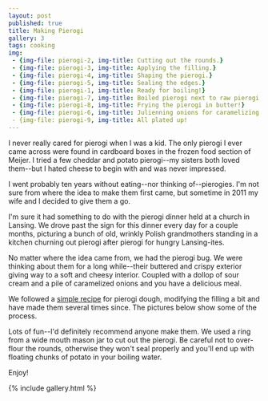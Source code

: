 ```yaml
---
layout: post
published: true
title: Making Pierogi
gallery: 3 
tags: cooking
img:
 - {img-file: pierogi-2, img-title: Cutting out the rounds.}
 - {img-file: pierogi-3, img-title: Applying the filling.}
 - {img-file: pierogi-4, img-title: Shaping the pierogi.}
 - {img-file: pierogi-5, img-title: Sealing the edges.}
 - {img-file: pierogi-1, img-title: Ready for boiling!}
 - {img-file: pierogi-7, img-title: Boiled pierogi next to raw pierogi.}
 - {img-file: pierogi-8, img-title: Frying the pierogi in butter!}
 - {img-file: pierogi-6, img-title: Julienning onions for caramelizing.
 - {img-file: pierogi-9, img-title: All plated up!
---
```

I never really cared for pierogi when I was a kid. The only pierogi I ever came across were found in cardboard boxes in the frozen food section of Meijer. I tried a few cheddar and potato pierogi--my sisters both loved them--but I hated cheese to begin with and was never impressed.

I went probably ten years without eating--nor thinking of--pierogies. I'm not sure from where the idea to make them first came, but sometime in 2011 my wife and I decided to give them a go.

I'm sure it had something to do with the pierogi dinner held at a church in Lansing. We drove past the sign for this dinner every day for a couple months, picturing a bunch of old, wrinkly Polish grandmothers standing in a kitchen churning out pierogi after pierogi for hungry Lansing-ites.

No matter where the idea came from, we had the pierogi bug. We were thinking about them for a long while--their buttered and crispy exterior giving way to a soft and cheesy interior. Coupled with a dollop of sour cream and a pile of caramelized onions and you have a delicious meal.

We followed a [simple recipe](http://allrecipes.com/recipe/pierogi-polish-dumplings/) for pierogi dough, modifying the filling a bit and have made them several times since. The pictures below show some of the process.

Lots of fun--I'd definitely recommend anyone make them. We used a ring from a wide mouth mason jar to cut out the pierogi. Be careful not to over-flour the rounds, otherwise they won't seal properly and you'll end up with floating chunks of potato in your boiling water.

Enjoy!

{% include gallery.html %}